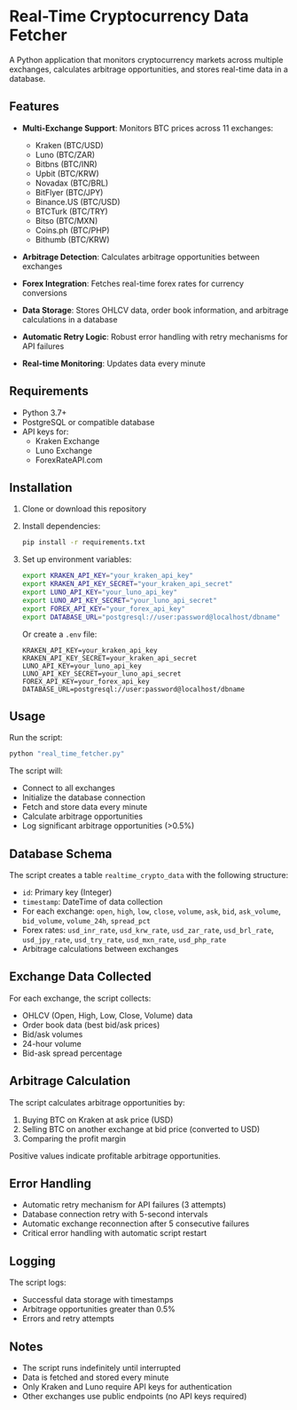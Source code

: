 # Real-Time Cryptocurrency Data Fetcher

A Python application that monitors cryptocurrency markets across multiple exchanges, calculates arbitrage opportunities, and stores real-time data in a database.

## Features

- **Multi-Exchange Support**: Monitors BTC prices across 11 exchanges:
  - Kraken (BTC/USD)
  - Luno (BTC/ZAR)
  - Bitbns (BTC/INR)
  - Upbit (BTC/KRW)
  - Novadax (BTC/BRL)
  - BitFlyer (BTC/JPY)
  - Binance.US (BTC/USD)
  - BTCTurk (BTC/TRY)
  - Bitso (BTC/MXN)
  - Coins.ph (BTC/PHP)
  - Bithumb (BTC/KRW)

- **Arbitrage Detection**: Calculates arbitrage opportunities between exchanges
- **Forex Integration**: Fetches real-time forex rates for currency conversions
- **Data Storage**: Stores OHLCV data, order book information, and arbitrage calculations in a database
- **Automatic Retry Logic**: Robust error handling with retry mechanisms for API failures
- **Real-time Monitoring**: Updates data every minute

## Requirements

- Python 3.7+
- PostgreSQL or compatible database
- API keys for:
  - Kraken Exchange
  - Luno Exchange
  - ForexRateAPI.com

## Installation

1. Clone or download this repository

2. Install dependencies:
   ```bash
   pip install -r requirements.txt
   ```

3. Set up environment variables:
   ```bash
   export KRAKEN_API_KEY="your_kraken_api_key"
   export KRAKEN_API_KEY_SECRET="your_kraken_api_secret"
   export LUNO_API_KEY="your_luno_api_key"
   export LUNO_API_KEY_SECRET="your_luno_api_secret"
   export FOREX_API_KEY="your_forex_api_key"
   export DATABASE_URL="postgresql://user:password@localhost/dbname"
   ```

   Or create a `.env` file:
   ```
   KRAKEN_API_KEY=your_kraken_api_key
   KRAKEN_API_KEY_SECRET=your_kraken_api_secret
   LUNO_API_KEY=your_luno_api_key
   LUNO_API_KEY_SECRET=your_luno_api_secret
   FOREX_API_KEY=your_forex_api_key
   DATABASE_URL=postgresql://user:password@localhost/dbname
   ```

## Usage

Run the script:
```bash
python "real_time_fetcher.py"
```

The script will:
- Connect to all exchanges
- Initialize the database connection
- Fetch and store data every minute
- Calculate arbitrage opportunities
- Log significant arbitrage opportunities (>0.5%)

## Database Schema

The script creates a table `realtime_crypto_data` with the following structure:

- `id`: Primary key (Integer)
- `timestamp`: DateTime of data collection
- For each exchange: `open`, `high`, `low`, `close`, `volume`, `ask`, `bid`, `ask_volume`, `bid_volume`, `volume_24h`, `spread_pct`
- Forex rates: `usd_inr_rate`, `usd_krw_rate`, `usd_zar_rate`, `usd_brl_rate`, `usd_jpy_rate`, `usd_try_rate`, `usd_mxn_rate`, `usd_php_rate`
- Arbitrage calculations between exchanges

## Exchange Data Collected

For each exchange, the script collects:
- OHLCV (Open, High, Low, Close, Volume) data
- Order book data (best bid/ask prices)
- Bid/ask volumes
- 24-hour volume
- Bid-ask spread percentage

## Arbitrage Calculation

The script calculates arbitrage opportunities by:
1. Buying BTC on Kraken at ask price (USD)
2. Selling BTC on another exchange at bid price (converted to USD)
3. Comparing the profit margin

Positive values indicate profitable arbitrage opportunities.

## Error Handling

- Automatic retry mechanism for API failures (3 attempts)
- Database connection retry with 5-second intervals
- Automatic exchange reconnection after 5 consecutive failures
- Critical error handling with automatic script restart

## Logging

The script logs:
- Successful data storage with timestamps
- Arbitrage opportunities greater than 0.5%
- Errors and retry attempts

## Notes

- The script runs indefinitely until interrupted
- Data is fetched and stored every minute
- Only Kraken and Luno require API keys for authentication
- Other exchanges use public endpoints (no API keys required)


